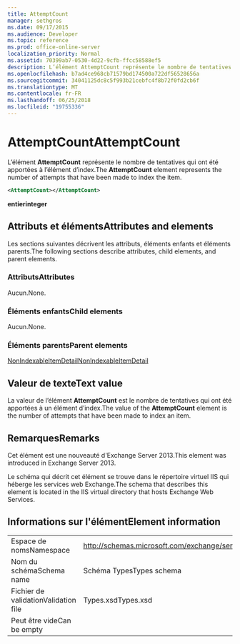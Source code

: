 ```yaml
---
title: AttemptCount
manager: sethgros
ms.date: 09/17/2015
ms.audience: Developer
ms.topic: reference
ms.prod: office-online-server
localization_priority: Normal
ms.assetid: 70399ab7-0530-4d22-9cfb-ffcc58588ef5
description: L’élément AttemptCount représente le nombre de tentatives qui ont été apportées à l’élément d’index.
ms.openlocfilehash: b7ad4ce968cb71579bd174500a722df56528656a
ms.sourcegitcommit: 34041125dc8c5f993b21cebfc4f8b72f0fd2cb6f
ms.translationtype: MT
ms.contentlocale: fr-FR
ms.lasthandoff: 06/25/2018
ms.locfileid: "19755336"
---
```

# <a name="attemptcount"></a><span data-ttu-id="ba050-103">AttemptCount</span><span class="sxs-lookup"><span data-stu-id="ba050-103">AttemptCount</span></span>

<span data-ttu-id="ba050-104">L’élément **AttemptCount** représente le nombre de tentatives qui ont été apportées à l’élément d’index.</span><span class="sxs-lookup"><span data-stu-id="ba050-104">The **AttemptCount** element represents the number of attempts that have been made to index the item.</span></span> 
  
```XML
<AttemptCount></AttemptCount>
```

 <span data-ttu-id="ba050-105">**entier**</span><span class="sxs-lookup"><span data-stu-id="ba050-105">**integer**</span></span>
## <a name="attributes-and-elements"></a><span data-ttu-id="ba050-106">Attributs et éléments</span><span class="sxs-lookup"><span data-stu-id="ba050-106">Attributes and elements</span></span>

<span data-ttu-id="ba050-107">Les sections suivantes décrivent les attributs, éléments enfants et éléments parents.</span><span class="sxs-lookup"><span data-stu-id="ba050-107">The following sections describe attributes, child elements, and parent elements.</span></span>
  
### <a name="attributes"></a><span data-ttu-id="ba050-108">Attributs</span><span class="sxs-lookup"><span data-stu-id="ba050-108">Attributes</span></span>

<span data-ttu-id="ba050-109">Aucun.</span><span class="sxs-lookup"><span data-stu-id="ba050-109">None.</span></span>
  
### <a name="child-elements"></a><span data-ttu-id="ba050-110">Éléments enfants</span><span class="sxs-lookup"><span data-stu-id="ba050-110">Child elements</span></span>

<span data-ttu-id="ba050-111">Aucun.</span><span class="sxs-lookup"><span data-stu-id="ba050-111">None.</span></span>
  
### <a name="parent-elements"></a><span data-ttu-id="ba050-112">Éléments parents</span><span class="sxs-lookup"><span data-stu-id="ba050-112">Parent elements</span></span>

[<span data-ttu-id="ba050-113">NonIndexableItemDetail</span><span class="sxs-lookup"><span data-stu-id="ba050-113">NonIndexableItemDetail</span></span>](nonindexableitemdetail.md)
  
## <a name="text-value"></a><span data-ttu-id="ba050-114">Valeur de texte</span><span class="sxs-lookup"><span data-stu-id="ba050-114">Text value</span></span>

<span data-ttu-id="ba050-115">La valeur de l’élément **AttemptCount** est le nombre de tentatives qui ont été apportées à un élément d’index.</span><span class="sxs-lookup"><span data-stu-id="ba050-115">The value of the **AttemptCount** element is the number of attempts that have been made to index an item.</span></span> 
  
## <a name="remarks"></a><span data-ttu-id="ba050-116">Remarques</span><span class="sxs-lookup"><span data-stu-id="ba050-116">Remarks</span></span>

<span data-ttu-id="ba050-117">Cet élément est une nouveauté d'Exchange Server 2013.</span><span class="sxs-lookup"><span data-stu-id="ba050-117">This element was introduced in Exchange Server 2013.</span></span>
  
<span data-ttu-id="ba050-118">Le schéma qui décrit cet élément se trouve dans le répertoire virtuel IIS qui héberge les services web Exchange.</span><span class="sxs-lookup"><span data-stu-id="ba050-118">The schema that describes this element is located in the IIS virtual directory that hosts Exchange Web Services.</span></span>
  
## <a name="element-information"></a><span data-ttu-id="ba050-119">Informations sur l'élément</span><span class="sxs-lookup"><span data-stu-id="ba050-119">Element information</span></span>

|||
|:-----|:-----|
|<span data-ttu-id="ba050-120">Espace de noms</span><span class="sxs-lookup"><span data-stu-id="ba050-120">Namespace</span></span>  <br/> |http://schemas.microsoft.com/exchange/services/2006/types  <br/> |
|<span data-ttu-id="ba050-121">Nom du schéma</span><span class="sxs-lookup"><span data-stu-id="ba050-121">Schema name</span></span>  <br/> |<span data-ttu-id="ba050-122">Schéma Types</span><span class="sxs-lookup"><span data-stu-id="ba050-122">Types schema</span></span>  <br/> |
|<span data-ttu-id="ba050-123">Fichier de validation</span><span class="sxs-lookup"><span data-stu-id="ba050-123">Validation file</span></span>  <br/> |<span data-ttu-id="ba050-124">Types.xsd</span><span class="sxs-lookup"><span data-stu-id="ba050-124">Types.xsd</span></span>  <br/> |
|<span data-ttu-id="ba050-125">Peut être vide</span><span class="sxs-lookup"><span data-stu-id="ba050-125">Can be empty</span></span>  <br/> ||
   

